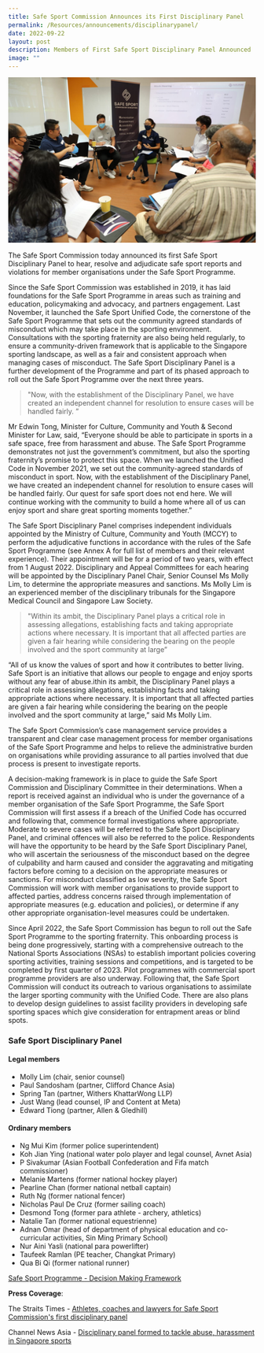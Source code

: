 ```yaml
---
title: Safe Sport Commission Announces its First Disciplinary Panel
permalink: /Resources/announcements/disciplinarypanel/
date: 2022-09-22
layout: post
description: Members of First Safe Sport Disciplinary Panel Announced
image: ""
---
```

![Disciplinary Panel Training](/images/DisciplinaryPanel.jpg)

The Safe Sport Commission today announced its first Safe Sport Disciplinary Panel to hear, resolve and adjudicate safe sport reports and violations for member organisations under the Safe Sport Programme.

Since the Safe Sport Commission was established in 2019, it has laid foundations for the Safe Sport Programme in areas such as training and education, policymaking and advocacy, and partners engagement. Last November, it launched the Safe Sport Unified Code, the cornerstone of the Safe Sport Programme that sets out the community agreed standards of misconduct which may take place in the sporting environment. Consultations with the sporting fraternity are also being held regularly, to ensure a community-driven framework that is applicable to the Singapore sporting landscape, as well as a fair and consistent approach when managing cases of misconduct. The Safe Sport Disciplinary Panel is a further development of the Programme and part of its phased approach to roll out the Safe Sport Programme over the next three years.


> "Now, with the establishment of the Disciplinary Panel, we have created an independent channel for resolution to ensure cases will be handled fairly. ”

Mr Edwin Tong, Minister for Culture, Community and Youth & Second Minister for Law, said, “Everyone should be able to participate in sports in a safe space, free from harassment and abuse. The Safe Sport Programme demonstrates not just the government’s commitment, but also the sporting fraternity’s promise to protect this space. When we launched the Unified Code in November 2021, we set out the community-agreed standards of misconduct in sport.  Now, with the establishment of the Disciplinary Panel, we have created an independent channel for resolution to ensure cases will be handled fairly. Our quest for safe sport does not end here. We will continue working with the community to build a home where all of us can enjoy sport and share great sporting moments together.”


The Safe Sport Disciplinary Panel comprises independent individuals appointed by the Ministry of Culture, Community and Youth (MCCY) to perform the adjudicative functions in accordance with the rules of the Safe Sport Programme (see Annex A for full list of members and their relevant experience). Their appointment will be for a period of two years, with effect from 1 August 2022. Disciplinary and Appeal Committees for each hearing will be appointed by the Disciplinary Panel Chair, Senior Counsel Ms Molly Lim, to determine the appropriate measures and sanctions. Ms Molly Lim is an experienced member of the disciplinary tribunals for the Singapore Medical Council and Singapore Law Society.



> "Within its ambit, the Disciplinary Panel plays a critical role in assessing allegations, establishing facts and taking appropriate actions where necessary. It is important that all affected parties are given a fair hearing while considering the bearing on the people involved and the sport community at large” 


“All of us know the values of sport and how it contributes to better living. Safe Sport is an initiative that allows our people to engage and enjoy sports without any fear of abuse.ithin its ambit, the Disciplinary Panel plays a critical role in assessing allegations, establishing facts and taking appropriate actions where necessary. It is important that all affected parties are given a fair hearing while considering the bearing on the people involved and the sport community at large,” said Ms Molly Lim.

The Safe Sport Commission’s case management service provides a transparent and clear case management process for member organisations of the Safe Sport Programme and helps to relieve the administrative burden on organisations while providing assurance to all parties involved that due process is present to investigate reports.

A decision-making framework is in place to guide the Safe Sport Commission and Disciplinary Committee in their determinations. When a report is received against an individual who is under the governance of a member organisation of the Safe Sport Programme, the Safe Sport Commission will first assess if a breach of the Unified Code has occurred and following that, commence formal investigations where appropriate. Moderate to severe cases will be referred to the Safe Sport Disciplinary Panel, and criminal offences will also be referred to the police. Respondents will have the opportunity to be heard by the Safe Sport Disciplinary Panel, who will ascertain the seriousness of the misconduct based on the degree of culpability and harm caused and consider the aggravating and mitigating factors before coming to a decision on the appropriate measures or sanctions. For misconduct classified as low severity, the Safe Sport Commission will work with member organisations to provide support to affected parties, address concerns raised through implementation of appropriate measures (e.g. education and policies), or determine if any other appropriate organisation-level measures could be undertaken.

Since April 2022, the Safe Sport Commission has begun to roll out the Safe Sport Programme to the sporting fraternity. This onboarding process is being done progressively, starting with a comprehensive outreach to the National Sports Associations (NSAs) to establish important policies covering sporting activities, training sessions and competitions, and is targeted to be completed by first quarter of 2023. Pilot programmes with commercial sport programme providers are also underway. Following that, the Safe Sport Commission will conduct its outreach to various organisations to assimilate the larger sporting community with the Unified Code. There are also plans to develop design guidelines to assist facility providers in developing safe sporting spaces which give consideration for entrapment areas or blind spots.


### Safe Sport Disciplinary Panel 

#### Legal members

*   Molly Lim (chair, senior counsel)
*   Paul Sandosham (partner, Clifford Chance Asia)
*   Spring Tan (partner, Withers KhattarWong LLP)
*   Just Wang (lead counsel, IP and Content at Meta)
*   Edward Tiong (partner, Allen & Gledhill)

#### Ordinary members

*   Ng Mui Kim (former police superintendent)
*   Koh Jian Ying (national water polo player and legal counsel, Avnet Asia)
*   P Sivakumar (Asian Football Confederation and Fifa match commissioner)
*   Melanie Martens (former national hockey player)
*   Pearline Chan (former national netball captain)
*   Ruth Ng (former national fencer)
*   Nicholas Paul De Cruz (former sailing coach)
*   Desmond Tong (former para athlete - archery, athletics)
*   Natalie Tan (former national equestrienne)
*   Adnan Omar (head of department of physical education and co-curricular activities, Sin Ming Primary School)
*   Nur Aini Yasli (national para powerlifter)
*   Taufeek Ramlan (PE teacher, Changkat Primary)
*   Qua Bi Qi (former national runner)


[Safe Sport Programme - Decision Making Framework](/files/Decision%20Making%20Framework%20from%20Safe%20Sport%20Programme%20Handbook.pdf)

**Press Coverage**:

The Straits Times - [Athletes, coaches and lawyers for Safe Sport Commission's first disciplinary panel](https://www.straitstimes.com/sport/athletes-coaches-and-lawyers-for-safe-sport-commissions-first-disciplinary-panel) 

Channel News Asia - [Disciplinary panel formed to tackle abuse, harassment in Singapore sports](https://www.channelnewsasia.com/watch/disciplinary-panel-formed-tackle-abuse-harassment-singapore-sports-video-2929901)